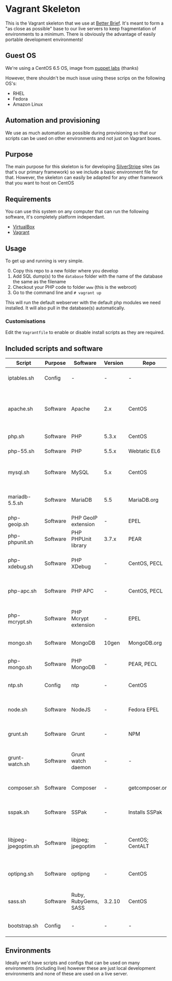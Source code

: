 Vagrant Skeleton
======================

This is the Vagrant skeleton that we use at [Better Brief](//betterbrief.co.uk). It's meant to form a "as close as possible" base to our live servers to keep fragmentation of environments to a minimum. There is obviously the advantage of easily portable development environments!

## Guest OS

We're using a CentOS 6.5 OS, image from [puppet labs](http://puppet-vagrant-boxes.puppetlabs.com/) (thanks)

However, there shouldn't be much issue using these scrips on the following OS's:
- RHEL
- Fedora
- Amazon Linux

## Automation and provisioning

We use as much automation as possible during provisioning so that our scripts can be used on other environments and not just on Vagrant boxes.

## Purpose

The main purpose for this skeleton is for developing [SilverStripe](http://silverstripe.org) sites (as that's our primary framework) so we include a basic environment file for that. However, the skeleton can easily be adapted for any other framework that you want to host on CentOS

## Requirements

You can use this system on any computer that can run the following software, it's completely platform independant.

- [VirtualBox](//www.virtualbox.org/wiki/Downloads)
- [Vagrant](//www.vagrantup.com/downloads)

## Usage

To get up and running is very simple.

0. Copy this repo to a new folder where you develop
1. Add SQL dump(s) to the `database` folder with the name of the database the same as the filename
2. Checkout your PHP code to folder `www` (this is the webroot)
3. Go to the command line and `# vagrant up`

This will run the default webserver with the default php modules we need installed. It will also pull in the database(s) automatically.

### Customisations

Edit the `Vagrantfile` to enable or disable install scripts as they are required.

## Included scripts and software

|Script               |Purpose  |Software|Version|Repo|Description|
|---------------------|---------|--------|-------|----|-----------|
|iptables.sh          |Config   |-                  |-|-|Opens port 22 so you can access your vagrant box
|apache.sh            |Software |Apache             |2.x|CentOS|Mounts the www _or_ public_html dir to webroot, installs Apache, opens ports 80 and 443
|php.sh               |Software |PHP                |5.3.x|CentOS|Installs PHP 5.3, restarts Apache
|php-55.sh            |Software |PHP                |5.5.x|Webtatic EL6|Installs PHP 5.5, restarts Apache
|mysql.sh             |Software |MySQL              |5.x|CentOS|Installs MySQL, opens port 3306, imports dumps in /vagrant/database
|mariadb-5.5.sh       |Software |MariaDB            |5.5|MariaDB.org|Installs MariaDB, opens port 3306, imports dumps in /vagrant/database
|php-geoip.sh         |Software |PHP GeoIP extension|-|EPEL|Installs PHP's GeoIP functions
|php-phpunit.sh       |Software |PHP PHPUnit library|3.7.x|PEAR|Installs PEAR, then uses PEAR to install PHPUnit
|php-xdebug.sh        |Software |PHP XDebug         |-|CentOS, PECL|Installs XDebug along with its automake, gcc, and php-devel
|php-apc.sh           |Software |PHP APC            |-|CentOS, PECL|Installs APC. Only needed for PHP 5.3.x as 5.5 has it built-in.
|php-mcrypt.sh        |Software |PHP Mcrypt extension|-|EPEL|Installs Mcrypt. Only needed for PHP 5.3.x as 5.5 has it built-in.
|mongo.sh             |Software |MongoDB            |10gen|MongoDB.org|Installs the MongoDB NoSQL database
|php-mongo.sh         |Software |PHP MongoDB|-|PEAR, PECL|Installs the PHP MongoDB extension
|ntp.sh               |Config   |ntp|-|CentOS|Installs NTP which handles time management
|node.sh              |Software |NodeJS|-|Fedora EPEL|Installs the NodeJS language and its package manager, NPM
|grunt.sh             |Software |Grunt|-|NPM|Installs the NodeJS based task runner, grunt.
|grunt-watch.sh       |Software |Grunt watch daemon|-|-|Sets up an automatic `grunt watch` task that will run on `vagrant up`
|composer.sh          |Software |Composer|-|getcomposer.org|Installs PHP's composer package manager
|sspak.sh         	  |Software |SSPak|-|Installs SSPak|Asset and database snapshot tool for SilverStripe ([link](//github.com/silverstripe/sspak))
|libjpeg-jpegoptim.sh |Software |libjpeg; jpegoptim|-|CentOS; CentALT|Installs libjpeg and jpegoptim for use with compressing JPEG images
|optipng.sh           |Software |optipng|-|CentOS|Installs optipng for use with compressing PNG images
|sass.sh              |Software |Ruby, RubyGems, SASS|3.2.10|CentOS|Installs SASS 3.2.10, a handy CSS pre processor
|bootstrap.sh         |Config   |-|-|-|Various bootstrap tasks and snag fixes

## Environments

Ideally we'd have scripts and configs that can be used on many environments (including live) however these are just local development environments and none of these are used on a live server.

